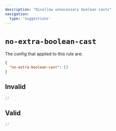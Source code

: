 ```yaml
---
description: "Disallow unnecessary boolean casts"
navigation:
  type: 'Suggestions'
---
```


# `no-extra-boolean-cast`

The config that applied to this rule are:

```json
{
  "no-extra-boolean-cast": []
}
```

## Invalid

```js invalid
//
```

## Valid

```js valid
//
```
  